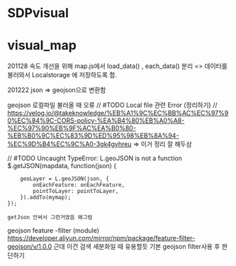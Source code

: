 # SDPvisual
# visual_map


201128 
속도 개선을 위해 map.js에서 load_data() , each_data() 분리
=> 데이터를 불러와서 Localstorage 에 저장하도록 함.


201222
json => geojson으로 변환함

geojson 로컬파일 불러올 때 오류
    // #TODO Local file 관련 Error (정리하기)
    // https://velog.io/@takeknowledge/%EB%A1%9C%EC%BB%AC%EC%97%90%EC%84%9C-CORS-policy-%EA%B4%80%EB%A0%A8-%EC%97%90%EB%9F%AC%EA%B0%80-%EB%B0%9C%EC%83%9D%ED%95%98%EB%8A%94-%EC%9D%B4%EC%9C%A0-3gk4gyhreu
=> 이거 정리 잘 해두삼

    
// #TODO Uncaught TypeError: L.geoJSON is not a function
    $.getJSON(mapdata, function(json) {

        geoLayer = L.geoJSON(json, {
            onEachFeature: onEachFeature,
            pointToLayer: pointToLayer,
        }).addTo(mymap);
    });

    getJson 안써서 그런거였음 왜그럼

geojson feature -filter (module)
https://developer.aliyun.com/mirror/npm/package/feature-filter-geojson/v/1.0.0
근데 이건 검색 세분화일 때 유용할듯
기본 geojson filter사용 후 판단하기

